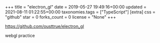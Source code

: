 +++
title = "electron_gl"
date = 2019-05-27 19:49:16+00:00
updated = 2021-08-11 01:22:55+00:00
taxonomies.tags = ["TypeScript"]
[extra]
css = "github"
star = 0
forks_count = 0
license = "None"
+++

<https://github.com/ousttrue/electron_gl>

webgl practice
